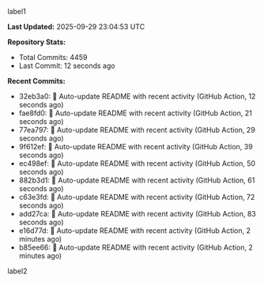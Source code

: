 
label1 
<!-- ACTIVITY_START -->
**Last Updated:** 2025-09-29 23:04:53 UTC

**Repository Stats:**
- Total Commits: 4459
- Last Commit: 12 seconds ago

**Recent Commits:**
- 32eb3a0: 🤖 Auto-update README with recent activity (GitHub Action, 12 seconds ago)
- fae8fd0: 🤖 Auto-update README with recent activity (GitHub Action, 21 seconds ago)
- 77ea797: 🤖 Auto-update README with recent activity (GitHub Action, 29 seconds ago)
- 9f612ef: 🤖 Auto-update README with recent activity (GitHub Action, 39 seconds ago)
- ec498ef: 🤖 Auto-update README with recent activity (GitHub Action, 50 seconds ago)
- 882b3d1: 🤖 Auto-update README with recent activity (GitHub Action, 61 seconds ago)
- c63e3fd: 🤖 Auto-update README with recent activity (GitHub Action, 72 seconds ago)
- add27ca: 🤖 Auto-update README with recent activity (GitHub Action, 83 seconds ago)
- e16d77d: 🤖 Auto-update README with recent activity (GitHub Action, 2 minutes ago)
- b85ee66: 🤖 Auto-update README with recent activity (GitHub Action, 2 minutes ago)
<!-- ACTIVITY_END -->

label2
